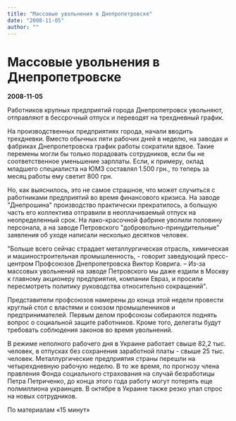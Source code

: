 ```yaml
---
title: "Массовые увольнения в Днепропетровске"
date: "2008-11-05"
author: ""
---
```


# Массовые увольнения в Днепропетровске

**2008-11-05** 

Работников крупных предприятий города Днепропетровск увольняют, отправляют в бессрочный отпуск и переводят на трехдневный график.

На производственных предприятиях города, начали вводить трехдневки. Вместо обычных пяти рабочих дней в неделю, на заводах и фабриках Днепропетровска график работы сократили вдвое. Такие перемены могли бы только порадовать сотрудников, если бы не соответственное уменьшение зарплаты. Если, к примеру, оклад младшего специалиста на ЮМЗ составлял 1.500 грн., то теперь за месяц работы ему светит 800 грн.

Но, как выяснилось, это не самое страшное, что может случиться с работниками предприятий во время финансового кризиса. На заводе "Днепрошина" производство практически прекратилось, а большую часть его коллектива отправили в неоплачиваемый отпуск на неопределенный срок. На лако-красочной фабрике уволили половину персонала, а на заводе Петровского "добровольно-принудительные" заявления об уходе написали несколько десятков человек.

"Больше всего сейчас страдает металлургическая отрасль, химическая и машиностроительная промышленность, - говорит заведующий пресс-центром Профсоюзов Днепропетровска Виктор Коврига. – Из-за массовых увольнений на заводе Петровского мы даже ездили в Москву к главному акционеру предприятия, компании Евраз, и просили пересмотреть политику руководства относительно сокращений".

Представители профсоюзов намерены до конца этой недели провести круглый стол с властями и союзом промышленников и предпринимателей. Первым делом профсоюзы собираются поднять вопрос о социальной защите работников. Кроме того, делегаты будут требовать соблюдения законов во время увольнений.

В режиме неполного рабочего дня в Украине работает свыше 82,2 тыс. человек, в отпусках без сохранения заработной платы - свыше 25 тыс. человек. Металлургические предприятия страны перешли на четырехдневную рабочую неделю. В то же время, по прогнозу члена правления Фонда социального страхования на случай безработицы Петра Петриченко, до конца этого года работу могут потерять еще полмиллиона украинцев. В октябре в Украине также резко упал спрос на новых сотрудников.

По материалам «15 минут»